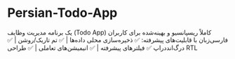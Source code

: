 # Persian-Todo-App
یک برنامه مدیریت وظایف (Todo App) کاملاً ریسپانسیو و بهینه‌شده برای کاربران فارسی‌زبان با قابلیت‌های پیشرفته: ✅ ذخیره‌سازی محلی داده‌ها | ✅ تم تاریک/روشن | ✅ درگ‌اند‌دراپ ✅ فیلترهای پیشرفته | ✅ انیمیشن‌های تعاملی | ✅ طراحی RTL

